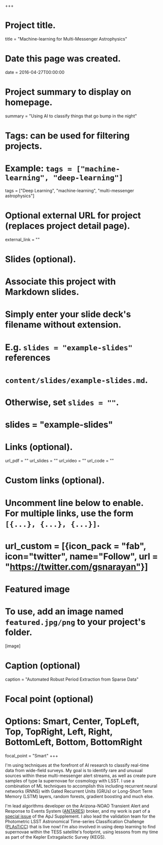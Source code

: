 +++
# Project title.
title = "Machine-learning for Multi-Messenger Astrophysics"

# Date this page was created.
date = 2016-04-27T00:00:00

# Project summary to display on homepage.
summary = "Using AI to classify things that go bump in the night"

# Tags: can be used for filtering projects.
# Example: `tags = ["machine-learning", "deep-learning"]`
tags = ["Deep Learning", "machine-learning", "multi-messenger astrophysics"]

# Optional external URL for project (replaces project detail page).
external_link = ""

# Slides (optional).
#   Associate this project with Markdown slides.
#   Simply enter your slide deck's filename without extension.
#   E.g. `slides = "example-slides"` references 
#   `content/slides/example-slides.md`.
#   Otherwise, set `slides = ""`.
# slides = "example-slides"

# Links (optional).
url_pdf = ""
url_slides = ""
url_video = ""
url_code = ""

# Custom links (optional).
#   Uncomment line below to enable. For multiple links, use the form `[{...}, {...}, {...}]`.
# url_custom = [{icon_pack = "fab", icon="twitter", name="Follow", url = "https://twitter.com/gsnarayan"}]

# Featured image
# To use, add an image named `featured.jpg/png` to your project's folder. 
[image]
  # Caption (optional)
  caption = "Automated Robust Period Extraction from Sparse Data"
  
  # Focal point (optional)
  # Options: Smart, Center, TopLeft, Top, TopRight, Left, Right, BottomLeft, Bottom, BottomRight
  focal_point = "Smart"
+++

I'm using techniques at the forefront of AI research to classify real-time data from wide-field surveys. My goal is to identify rare and unusual sources within these multi-messenger alert streams, as well as create pure samples of type Ia supernovae for cosmology with LSST. I use a combination of ML techniques to accomplish this including recurrent neural networks (RNNS) with Gated Recurrent Units (GRUs) or Long-Short Term Memory (LSTM) layers, random forests, gradient boosting and much else.

I'm lead algorithms developer on the Arizona-NOAO Transient Alert and Response to Events System ([ANTARES](https://www.noao.edu/ANTARES/)) broker, and my work is part of a [special issue](http://adsabs.harvard.edu/cgi-bin/bib_query?arXiv:1801.07323) of the ApJ Supplement. I also lead the validation team for the Photometric LSST Astronomical Time-series Classification Challenge ([PLAsTiCC](https://www.kaggle.com/c/PLAsTiCC-2018)) that is live now! I'm also involved in using deep learning to find supernovae within the TESS satellite's footprint, using lessons from my time as part of the Kepler Extragalactic Survey (KEGS).

